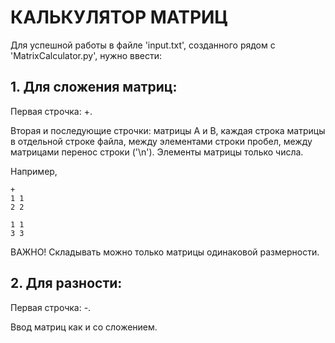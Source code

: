 # КАЛЬКУЛЯТОР МАТРИЦ

Для успешной работы в файле 'input.txt', созданного рядом с 'MatrixCalculator.py', нужно ввести:

## 1. Для сложения матриц: 

Первая строчка: +.

Вторая и последующие строчки: матрицы А и В, каждая строка матрицы в отдельной строке файла, между элементами строки пробел, между матрицами перенос строки ('\n'). Элементы матрицы только числа. 

Например, 

```
+
1 1
2 2

1 1
3 3
```

ВАЖНО! Складывать можно только матрицы одинаковой размерности.

## 2. Для разности:

Первая строчка: -. 

Ввод матриц как и со сложением.